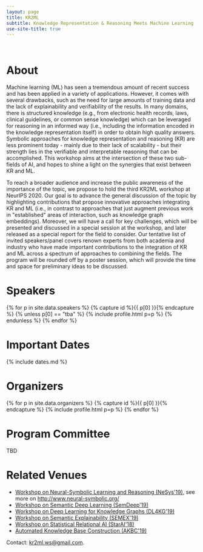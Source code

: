 ```yaml
---
layout: page
title: KR2ML
subtitle: Knowledge Representation & Reasoning Meets Machine Learning
use-site-title: true
---
```


<br />
<div class="sharethis-inline-share-buttons"></div>

# About

Machine learning (ML) has seen a tremendous amount of recent success and has been applied in a variety of applications. However, it comes with several drawbacks, such as the need for large amounts of training data and the lack of explainability and verifiability of the results. In many domains, there is structured knowledge (e.g., from electronic health records, laws, clinical guidelines, or common sense knowledge) which can be leveraged for reasoning in an informed way (i.e., including the information encoded in the knowledge representation itself) in order to obtain high quality answers. Symbolic approaches for knowledge representation and reasoning (KR) are less prominent today - mainly due to their lack of scalability - but their strength lies in the verifiable and interpretable reasoning that can be accomplished. This workshop aims at the intersection of these two sub-fields of AI, and hopes to shine a light on the synergies that exist between KR and ML.

To reach a broader audience and increase the public awareness of the importance of the topic, we propose to hold the third KR2ML workshop at NeurIPS 2020. Our goal is to advance the general discussion of the topic by highlighting contributions that propose innovative approaches integrating KR and ML (i.e., in contrast to approaches that just augment previous work in "established" areas of interaction, such as knowledge graph embeddings). Moreover, we will have a call for key challenges, which will be presented and discussed in a special session at the workshop, and later released as a special report for the field to consider. Our tentative list of invited speakers/panel covers renown experts from both academia and industry who have made important contributions to the integration of KR and ML across a spectrum of approaches to combining the fields. The program will be rounded off by a poster session, which will provide the time and space for preliminary ideas to be discussed.

<!--

# Program

The focus of KR2ML is to initiate and continue discussions and collaborations between researchers from the two umbrella areas- KRR and ML. To encourage this interaction, the program features several invited talks of experienced researchers about challenges in the field as well as successful work in the area. A special key challenge session invites open discussion of major problems and opportunities. Some of the problems will be further highlighted in a discussion panel of prominent experts, which will also give attendees the opportunity to contribute. Finally, poster sessions throughout the day will provide room for presenting and discussing ongoing works and exploring possible collaborations; they will bestarted by one-minute spotlight talks highlighting the posters. We hope to attract many participants and will use a plenary format for the talks.
-->

# Speakers
<meta name="thumbnail" content="./img/neurips-logo-new.jpg" />

<div class="container">
  <div class="row">
  {% for p in site.data.speakers %}
  {% capture id %}{{ p[0] }}{% endcapture %}
  {% unless p[0] == "tba" %}
  {% include profile.html p=p %}
  {% endunless %}
  {% endfor %}
  </div>
</div>

# Important Dates 
{% include dates.md %} 

# Organizers

<!-- prettier-ignore -->
<div class="container">
  <div class="row">
    {% for p in site.data.organizers %}
    {% capture id %}{{ p[0] }}{% endcapture %}
    {% include profile.html p=p %}
    {% endfor %}
  </div>
</div>

# Program Committee
TBD


# Related Venues

- [Workshop on Neural-Symbolic Learning and Reasoning (NeSys'19)](https://sites.google.com/view/nesy2019/home), see more on <http://www.neural-symbolic.org/>
- [Workshop on Semantic Deep Learning (SemDeep'19)](http://www.dfki.de/semdeep-5/)
- [Workshop on Deep Learning for Knowledge Graphs (DL4KG'19)](https://alammehwish.github.io/dl4kg-eswc/)
- [Workshop on Semantic Explainability (SEMEX'19)](http://www.semantic-explainability.com/)
- [Workshop on Statistical Relational AI (StarAI'18)](http://www.starai.org/2018/)
- [Automated Knowledge Base Construction (AKBC'19)](http://www.akbc.ws/2019/)

Contact: <kr2ml.ws@gmail.com>.

